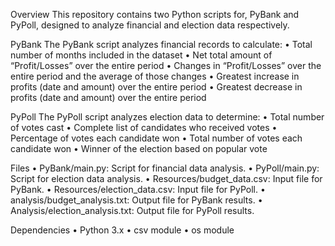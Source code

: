 Overview
This repository contains two Python scripts for, PyBank and PyPoll, designed to analyze financial and election data respectively.

PyBank
The PyBank script analyzes financial records to calculate:
•	Total number of months included in the dataset
•	Net total amount of “Profit/Losses” over the entire period
•	Changes in “Profit/Losses” over the entire period and the average of those changes
•	Greatest increase in profits (date and amount) over the entire period
•	Greatest decrease in profits (date and amount) over the entire period

PyPoll
The PyPoll script analyzes election data to determine:
•	Total number of votes cast
•	Complete list of candidates who received votes
•	Percentage of votes each candidate won
•	Total number of votes each candidate won
•	Winner of the election based on popular vote

Files
•	PyBank/main.py: Script for financial data analysis.
•	PyPoll/main.py: Script for election data analysis.
•	Resources/budget_data.csv: Input file for PyBank.
•	Resources/election_data.csv: Input file for PyPoll.
•	analysis/budget_analysis.txt: Output file for PyBank results.
•	Analysis/election_analysis.txt: Output file for PyPoll results.

Dependencies
•	Python 3.x
•	csv module
•	os module
